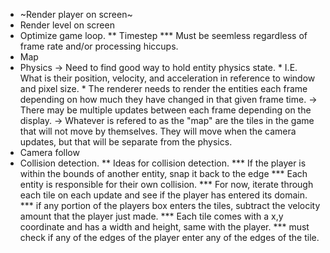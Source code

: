 * ~Render player on screen~
* Render level on screen 
* Optimize game loop.
** Timestep
*** Must be seemless regardless of frame rate and/or processing hiccups.
* Map
* Physics
	-> Need to find good way to hold entity physics state.
		* I.E. What is their position, velocity, and acceleration in reference to window and pixel size.
		* The renderer needs to render the entities each frame depending on how much they have changed in that given frame time.
			-> There may be multiple updates between each frame depending on the display.
	-> Whatever is refered to as the "map" are the tiles in the game that will not move by themselves. They will move when the camera updates, but that will be separate from the physics.
* Camera follow
* Collision detection.
** Ideas for collision detection.
*** If the player is within the bounds of another entity, snap it back to the edge 
*** Each entity is responsible for their own collision.
*** For now, iterate through each tile on each update and see if the player has entered its domain.
*** if any portion of the players box enters the tiles, subtract the velocity amount that the player just made.
*** Each tile comes with a x,y coordinate and has a width and height, same with the player.
*** must check if any of the edges of the player enter any of the edges of the tile.

